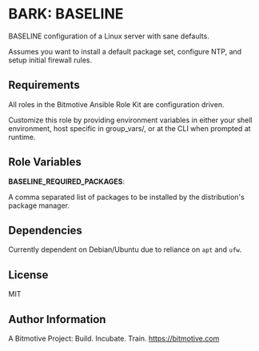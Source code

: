BARK: BASELINE
=========

BASELINE configuration of a Linux server with sane defaults.

Assumes you want to install a default package set, configure NTP, and setup 
initial firewall rules.

Requirements
------------

All roles in the Bitmotive Ansible Role Kit are configuration driven.

Customize this role by providing environment variables in either your
shell environment, host specific in group_vars/, or at the CLI when
prompted at runtime. 


Role Variables
--------------

**BASELINE_REQUIRED_PACKAGES**:

A comma separated list of packages to be installed by the distribution's
package manager.



Dependencies
------------

Currently dependent on Debian/Ubuntu due to reliance on `apt` and `ufw`. 

License
-------

MIT

Author Information
------------------

A Bitmotive Project: Build. Incubate. Train.
https://bitmotive.com
